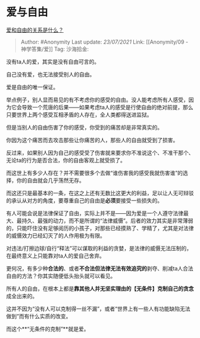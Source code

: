 # 爱与自由
[爱和自由的关系是什么？](https://www.zhihu.com/question/458175015/answer/1872919909)

> Author: #Anonymity
> Last update: *23/07/2021*
> Link: [[Anonymity/09 - 神学答集/爱]]
> Tag:
> 沙海拾金:

没有ta人的爱，其实是没有自由可言的。

自己没有爱，也无法接受别人的自由。

爱是自由的唯一保证。

举点例子，别人显而易见的有不考虑你的感受的自由。没人能考虑所有人感受，因为它会导致一个荒唐的后果——如果考虑ta人的感受是行使自由的绝对前提，那么只要世界上两个感受互相矛盾的人存在，全人类都得送进监狱。

但是当别人的自由伤害了你的感受，你受到的痛苦却是非常真实的。

你因为这个痛苦而去攻击那些让你痛苦的人，那些人的自由就受到了损害。

反过来，如果别人因为自己的感受受了伤害就来要求你不准说这个、不准干那个、无论ta的行为是否合法，你的自由客观上就受损了。

而这世上有多少人存在？并不需要很多个去做“谁伤害我的感受我就伤害谁”的选择，你的自由就会几乎荡然无存。

而这还只是最基本的一条，在这之上还有无数比这更大的利益，足以让人无可辩驳的承认从对方的角度，要尊重自己的自由是**必须**要接受一些损失的。

有人可能会说是法律保证了自由，实际上并不是——因为爱是一个人遵守法律最大、最持久、最强的动力，而不是所谓的“法律威慑”。后者的效力其实是非常薄弱的，只能吓住没有足够阅历的小孩子，对那些已经摸熟了、学精了，尤其是对法律的威慑效力已经幻灭了的人作用极为有限。

对违法/打擦边球/自行“释法”可以谋取的利益的贪婪，是法律的威慑无法压制的，在最终意义上只能靠对ta人的爱自己舍弃。

更何况，有多少种**合法的**、或者**不合法但法律无法有效追究的**剥夺、削减ta人合法自由的方法？你其实随便低头抬头就可以看见。

所有人的自由，在根本上都是**靠其他人并无坚实理由的【无条件】克制自己的贪念**成全出来的。

这并不因为“没有人可以克制得一丝不漏”，或者“世界上有一些人有功能缺陷无法做到”而有什么实质的改变。

而这个**“无条件的克制”**就是爱。
